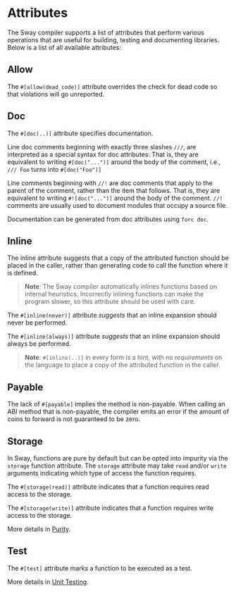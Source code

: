 # Attributes

The Sway compiler supports a list of attributes that perform various operations that are useful for building, testing and documenting libraries. Below is a list of all available attributes:

## Allow

The `#[allow(dead_code)]` attribute overrides the check for dead code so that violations will go unreported.

## Doc

The `#[doc(..)]` attribute specifies documentation.

Line doc comments beginning with exactly three slashes `///`, are interpreted as a special syntax for doc attributes. That is, they are equivalent to writing `#[doc("...")]` around the body of the comment, i.e., `/// Foo` turns into `#[doc("Foo")]`

Line comments beginning with `//!` are doc comments that apply to the parent of the comment, rather than the item that follows. That is, they are equivalent to writing `#![doc("...")]` around the body of the comment. `//!` comments are usually used to document modules that occupy a source file.

Documentation can be generated from doc attributes using `forc doc`.

## Inline

The inline attribute suggests that a copy of the attributed function should be placed in the caller, rather than generating code to call the function where it is defined.

> **Note**: The Sway compiler automatically inlines functions based on internal heuristics. Incorrectly inlining functions can make the program slower, so this attribute should be used with care.

The `#[inline(never)]` attribute *suggests* that an inline expansion should never be
  performed.

The `#[inline(always)]` attribute *suggests* that an inline expansion should always be
  performed.

> **Note**: `#[inline(..)]` in every form is a hint, with no *requirements*
 on the language to place a copy of the attributed function in the caller.

## Payable

The lack of `#[payable]` implies the method is non-payable. When calling an ABI method that is non-payable, the compiler emits an error if the amount of coins to forward is not guaranteed to be zero.

## Storage

In Sway, functions are pure by default but can be opted into impurity via the `storage` function attribute. The `storage` attribute may take `read` and/or `write` arguments indicating which type of access the function requires.

The `#[storage(read)]` attribute indicates that a function requires read access to the storage.

The `#[storage(write)]` attribute indicates that a function requires write access to the storage.

More details in [Purity](../blockchain-development/purity.md).

## Test

The `#[test]` attribute marks a function to be executed as a test.

More details in [Unit Testing](../testing/unit-testing.md).
